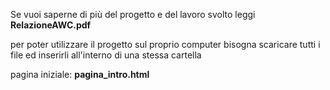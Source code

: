 Se vuoi saperne di più del progetto e del lavoro svolto leggi <b>RelazioneAWC.pdf</b>

per poter utilizzare il progetto sul proprio computer bisogna scaricare tutti i file ed inserirli all'interno di una stessa cartella

pagina iniziale: <b>pagina_intro.html</b>


